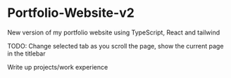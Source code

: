 # Portfolio-Website-v2
New version of my portfolio website using TypeScript, React and tailwind

TODO:
Change selected tab as you scroll the page, show the current page in the titlebar

Write up projects/work experience